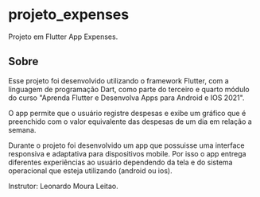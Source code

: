 # projeto_expenses

Projeto em Flutter App Expenses.

## Sobre

Esse projeto foi desenvolvido utilizando o framework Flutter, com
a linguagem de programação Dart, como parte do terceiro e quarto módulo do 
curso "Aprenda Flutter e Desenvolva Apps para Android e IOS 2021".

O app permite que o usuário registre despesas e exibe um gráfico que
é preenchido com o valor equivalente das despesas de um dia em relação
a semana.

Durante o projeto foi desenvolvido um app que possuisse uma interface
responsiva e adaptativa para dispositivos mobile. Por isso o app entrega
diferentes experiências ao usuário dependendo da tela e do sistema operacional
que esteja utilizando (android ou ios).

Instrutor: Leonardo Moura Leitao.